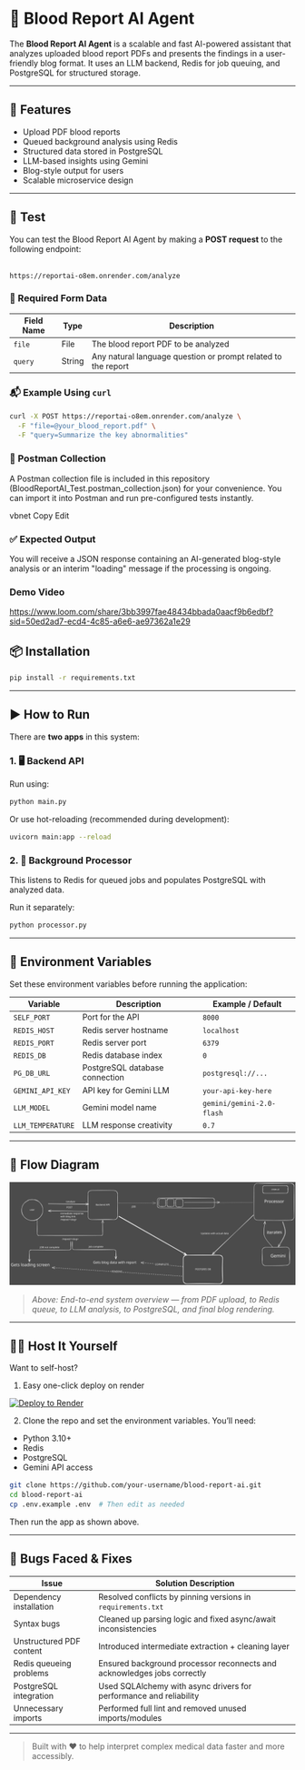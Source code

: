 # 🧬 Blood Report AI Agent

The **Blood Report AI Agent** is a scalable and fast AI-powered assistant that analyzes uploaded blood report PDFs and presents the findings in a user-friendly blog format. It uses an LLM backend, Redis for job queuing, and PostgreSQL for structured storage.

---

## 🚀 Features

- Upload PDF blood reports
- Queued background analysis using Redis
- Structured data stored in PostgreSQL
- LLM-based insights using Gemini
- Blog-style output for users
- Scalable microservice design

---

## 🧪 Test

You can test the Blood Report AI Agent by making a **POST request** to the following endpoint:

```

https://reportai-o8em.onrender.com/analyze

````

### 🔧 Required Form Data

| Field Name | Type   | Description                            |
|------------|--------|----------------------------------------|
| `file`     | File   | The blood report PDF to be analyzed    |
| `query`    | String | Any natural language question or prompt related to the report |

### 📬 Example Using `curl`

```bash
curl -X POST https://reportai-o8em.onrender.com/analyze \
  -F "file=@your_blood_report.pdf" \
  -F "query=Summarize the key abnormalities"
````

### 🧪 Postman Collection
A Postman collection file is included in this repository (BloodReportAI_Test.postman_collection.json) for your convenience.
You can import it into Postman and run pre-configured tests instantly.

vbnet
Copy
Edit

### ✅ Expected Output

You will receive a JSON response containing an AI-generated blog-style analysis or an interim "loading" message if the processing is ongoing.

### Demo Video

https://www.loom.com/share/3bb3997fae48434bbada0aacf9b6edbf?sid=50ed2ad7-ecd4-4c85-a6e6-ae97362a1e29

## 📦 Installation

```bash
pip install -r requirements.txt
````

---

## ▶️ How to Run

There are **two apps** in this system:

### 1. 🖥️ Backend API

Run using:

```bash
python main.py
```

Or use hot-reloading (recommended during development):

```bash
uvicorn main:app --reload
```

### 2. 🧠 Background Processor

This listens to Redis for queued jobs and populates PostgreSQL with analyzed data.

Run it separately:

```bash
python processor.py
```

---

## 🔐 Environment Variables

Set these environment variables before running the application:

| Variable          | Description                    | Example / Default         |
| ----------------- | ------------------------------ | ------------------------- |
| `SELF_PORT`       | Port for the API               | `8000`                    |
| `REDIS_HOST`      | Redis server hostname          | `localhost`               |
| `REDIS_PORT`      | Redis server port              | `6379`                    |
| `REDIS_DB`        | Redis database index           | `0`                       |
| `PG_DB_URL`       | PostgreSQL database connection | `postgresql://...`        |
| `GEMINI_API_KEY`  | API key for Gemini LLM         | `your-api-key-here`       |
| `LLM_MODEL`       | Gemini model name              | `gemini/gemini-2.0-flash` |
| `LLM_TEMPERATURE` | LLM response creativity        | `0.7`                     |

---

## 🧭 Flow Diagram

![Blood Report AI Flow](./BloodReportFlowDesign.svg)

> *Above: End-to-end system overview — from PDF upload, to Redis queue, to LLM analysis, to PostgreSQL, and final blog rendering.*

---

## 🧑‍💻 Host It Yourself

Want to self-host?
 
1. Easy one-click deploy on render
   
[![Deploy to Render](https://render.com/images/deploy-to-render-button.svg)](https://render.com/deploy?repo=https://github.com/captain0jay/ReportAI)

2. Clone the repo and set the environment variables. You’ll need:

* Python 3.10+
* Redis
* PostgreSQL
* Gemini API access

```bash
git clone https://github.com/your-username/blood-report-ai.git
cd blood-report-ai
cp .env.example .env  # Then edit as needed
```

Then run the app as shown above.

---

## 🐞 Bugs Faced & Fixes

| Issue                    | Solution Description                                                    |
| ------------------------ | ----------------------------------------------------------------------- |
| Dependency installation  | Resolved conflicts by pinning versions in `requirements.txt`            |
| Syntax bugs              | Cleaned up parsing logic and fixed async/await inconsistencies          |
| Unstructured PDF content | Introduced intermediate extraction + cleaning layer                     |
| Redis queueing problems  | Ensured background processor reconnects and acknowledges jobs correctly |
| PostgreSQL integration   | Used SQLAlchemy with async drivers for performance and reliability      |
| Unnecessary imports      | Performed full lint and removed unused imports/modules                  |

---

> Built with ❤️ to help interpret complex medical data faster and more accessibly.

